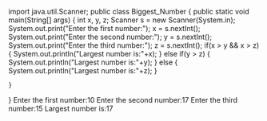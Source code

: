 
import java.util.Scanner;
public class Biggest_Number 
{
    public static void main(String[] args) 
    {
        int x, y, z;
        Scanner s = new Scanner(System.in);
        System.out.print("Enter the first number:");
        x = s.nextInt();
        System.out.print("Enter the second number:");
        y = s.nextInt();
        System.out.print("Enter the third number:");
        z = s.nextInt();
        if(x > y && x > z)
        {
            System.out.println("Largest number is:"+x);
        }
        else if(y > z)
        {
            System.out.println("Largest number is:"+y);
        }
        else
        {
            System.out.println("Largest number is:"+z);
        }
 
    }
}
Enter the first number:10
Enter the second number:17
Enter the third number:15
Largest number is:17
